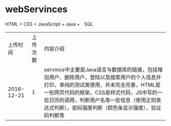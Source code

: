 # webServinces
HTML + CSS + JavaScript + Java +　SQL
<table>
  <tr>
    <td>上传时间</td><td>上传次数</td><td>内容介绍</td>
  </tr>
  <tr>
    <td>2016-12-21</td><td>1</td><td>servince中主要是Java语言与数据库的链接，包括增加用户，删除用户，登陆以及搜索用户的个人信息并打印，单纯的测试类使用，并未完全完善，HTML是一些网页代码的框架，CSS是样式代码，JS中写的一些日历的调用，判断用户名等一些信息（使用正则表达式判断），密码强度判断（颜色条显示强度），验证码判断等</td>
  </tr>
</table>
